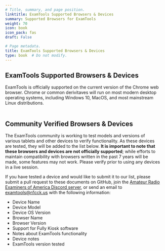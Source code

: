 ```yaml
---
# Title, summary, and page position.
linktitle: ExamTools Supported Browsers & Devices
summary: Supported Browsers for ExamTools
weight: 70
icon: book
icon_pack: fas
draft: False

# Page metadata.
title: ExamTools Supported Browsers & Devices
type: book  # Do not modify.
---
```


## ExamTools Supported Browsers & Devices
ExamTools is officially supported on the current version of the Chrome web browser.  Chrome or common derivitaves will run on most modern desktop operating systems, including Windows 10, MacOS, and most mainstream Linux distributions.
<br />
<br />
## Community Verified Browsers & Devices
The ExamTools community is working to test models and versions of various tablets and other devices to verify functionality.  As these devices are tested, they will be added to the list below.  **It is important to note that these browsers and devices are not officially supported**; while efforts to maintain compatibility with browsers written in the past 7 years will be made, some features may not work.  Please verify prior to using any devices in a live session.

If you have tested a device and would like to submit it to our list, please submit a pull request to these documents on GitHub, join the [Amateur Radio Examiners of America Discord server](https://discord.gg/JN2MdF6QUq), or send an email to examtools@n1cck.us with the following information:

- Device Name
- Device Model
- Device OS Version
- Browser Name
- Browser Version
- Support for Fully Kiosk software
- Notes about ExamTools functionality
- Device notes
- ExamTools version tested